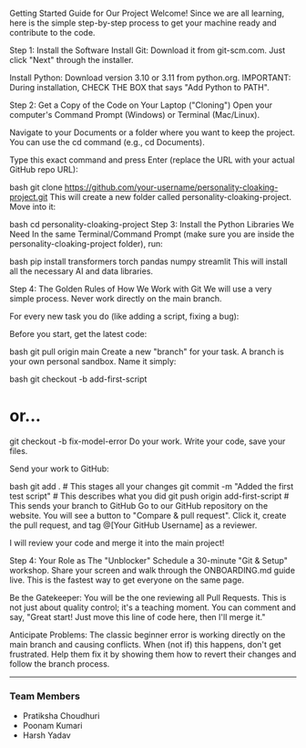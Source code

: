 Getting Started Guide for Our Project
Welcome! Since we are all learning, here is the simple step-by-step process to get your machine ready and contribute to the code.

Step 1: Install the Software
Install Git: Download it from git-scm.com. Just click "Next" through the installer.

Install Python: Download version 3.10 or 3.11 from python.org. IMPORTANT: During installation, CHECK THE BOX that says "Add Python to PATH".

Step 2: Get a Copy of the Code on Your Laptop ("Cloning")
Open your computer's Command Prompt (Windows) or Terminal (Mac/Linux).

Navigate to your Documents or a folder where you want to keep the project. You can use the cd command (e.g., cd Documents).

Type this exact command and press Enter (replace the URL with your actual GitHub repo URL):

bash
git clone https://github.com/your-username/personality-cloaking-project.git
This will create a new folder called personality-cloaking-project. Move into it:

bash
cd personality-cloaking-project
Step 3: Install the Python Libraries We Need
In the same Terminal/Command Prompt (make sure you are inside the personality-cloaking-project folder), run:

bash
pip install transformers torch pandas numpy streamlit
This will install all the necessary AI and data libraries.

Step 4: The Golden Rules of How We Work with Git
We will use a very simple process. Never work directly on the main branch.

For every new task you do (like adding a script, fixing a bug):

Before you start, get the latest code:

bash
git pull origin main
Create a new "branch" for your task. A branch is your own personal sandbox. Name it simply:

bash
git checkout -b add-first-script
# or...
git checkout -b fix-model-error
Do your work. Write your code, save your files.

Send your work to GitHub:

bash
git add .                          # This stages all your changes
git commit -m "Added the first test script"  # This describes what you did
git push origin add-first-script   # This sends your branch to GitHub
Go to our GitHub repository on the website. You will see a button to "Compare & pull request". Click it, create the pull request, and tag @[Your GitHub Username] as a reviewer.

I will review your code and merge it into the main project!

Step 4: Your Role as The "Unblocker"
Schedule a 30-minute "Git & Setup" workshop. Share your screen and walk through the ONBOARDING.md guide live. This is the fastest way to get everyone on the same page.

Be the Gatekeeper: You will be the one reviewing all Pull Requests. This is not just about quality control; it's a teaching moment. You can comment and say, "Great start! Just move this line of code here, then I'll merge it."

Anticipate Problems: The classic beginner error is working directly on the main branch and causing conflicts. When (not if) this happens, don't get frustrated. Help them fix it by showing them how to revert their changes and follow the branch process.

---

###  Team Members

- Pratiksha Choudhuri
- Poonam Kumari
- Harsh Yadav
